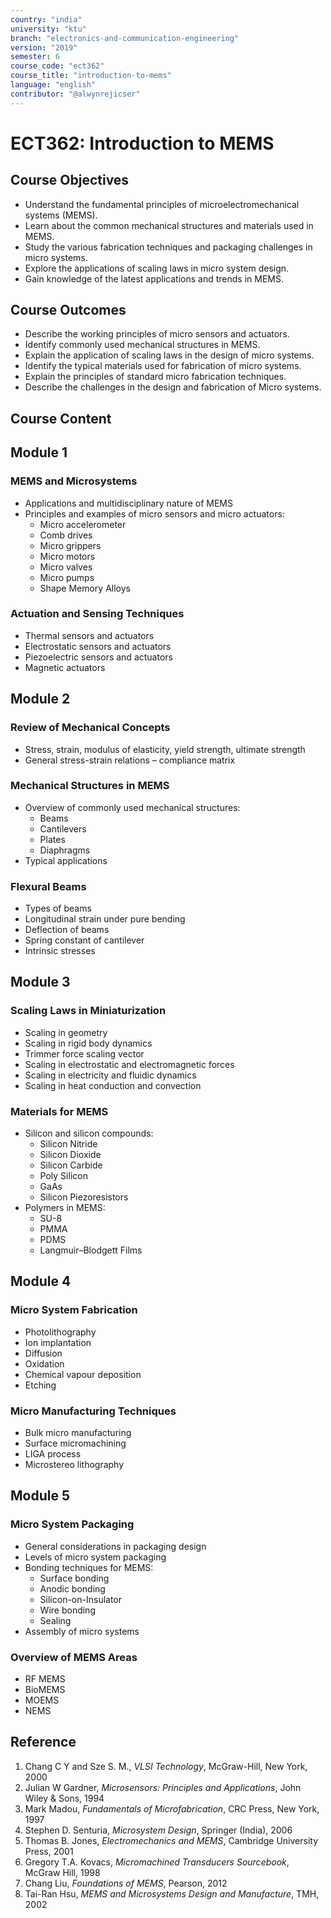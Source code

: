 ```yaml
---
country: "india"
university: "ktu"
branch: "electronics-and-communication-engineering"
version: "2019"
semester: 6
course_code: "ect362"
course_title: "introduction-to-mems"
language: "english"
contributor: "@alwynrejicser"
---
```


# ECT362: Introduction to MEMS

## Course Objectives

- Understand the fundamental principles of microelectromechanical systems (MEMS).
- Learn about the common mechanical structures and materials used in MEMS.
- Study the various fabrication techniques and packaging challenges in micro systems.
- Explore the applications of scaling laws in micro system design.
- Gain knowledge of the latest applications and trends in MEMS.

## Course Outcomes

- Describe the working principles of micro sensors and actuators.
- Identify commonly used mechanical structures in MEMS.
- Explain the application of scaling laws in the design of micro systems.
- Identify the typical materials used for fabrication of micro systems.
- Explain the principles of standard micro fabrication techniques.
- Describe the challenges in the design and fabrication of Micro systems.

## Course Content

## Module 1

### MEMS and Microsystems

- Applications and multidisciplinary nature of MEMS  
- Principles and examples of micro sensors and micro actuators:  
  - Micro accelerometer  
  - Comb drives  
  - Micro grippers  
  - Micro motors  
  - Micro valves  
  - Micro pumps  
  - Shape Memory Alloys  

### Actuation and Sensing Techniques

- Thermal sensors and actuators  
- Electrostatic sensors and actuators  
- Piezoelectric sensors and actuators  
- Magnetic actuators  

## Module 2

### Review of Mechanical Concepts

- Stress, strain, modulus of elasticity, yield strength, ultimate strength  
- General stress-strain relations – compliance matrix  

### Mechanical Structures in MEMS

- Overview of commonly used mechanical structures:  
  - Beams  
  - Cantilevers  
  - Plates  
  - Diaphragms  
- Typical applications  

### Flexural Beams

- Types of beams  
- Longitudinal strain under pure bending  
- Deflection of beams  
- Spring constant of cantilever  
- Intrinsic stresses  

## Module 3

### Scaling Laws in Miniaturization

- Scaling in geometry  
- Scaling in rigid body dynamics  
- Trimmer force scaling vector  
- Scaling in electrostatic and electromagnetic forces  
- Scaling in electricity and fluidic dynamics  
- Scaling in heat conduction and convection  

### Materials for MEMS

- Silicon and silicon compounds:  
  - Silicon Nitride  
  - Silicon Dioxide  
  - Silicon Carbide  
  - Poly Silicon  
  - GaAs  
  - Silicon Piezoresistors  
- Polymers in MEMS:  
  - SU-8  
  - PMMA  
  - PDMS  
  - Langmuir–Blodgett Films  

## Module 4

### Micro System Fabrication

- Photolithography  
- Ion implantation  
- Diffusion  
- Oxidation  
- Chemical vapour deposition  
- Etching  

### Micro Manufacturing Techniques

- Bulk micro manufacturing  
- Surface micromachining  
- LIGA process  
- Microstereo lithography  

## Module 5

### Micro System Packaging

- General considerations in packaging design  
- Levels of micro system packaging  
- Bonding techniques for MEMS:  
  - Surface bonding  
  - Anodic bonding  
  - Silicon-on-Insulator  
  - Wire bonding  
  - Sealing  
- Assembly of micro systems  

### Overview of MEMS Areas

- RF MEMS  
- BioMEMS  
- MOEMS  
- NEMS  

## Reference 

1. Chang C Y and Sze S. M., *VLSI Technology*, McGraw-Hill, New York, 2000  
2. Julian W Gardner, *Microsensors: Principles and Applications*, John Wiley & Sons, 1994  
3. Mark Madou, *Fundamentals of Microfabrication*, CRC Press, New York, 1997  
4. Stephen D. Senturia, *Microsystem Design*, Springer (India), 2006  
5. Thomas B. Jones, *Electromechanics and MEMS*, Cambridge University Press, 2001  
6. Gregory T.A. Kovacs, *Micromachined Transducers Sourcebook*, McGraw Hill, 1998  
7. Chang Liu, *Foundations of MEMS*, Pearson, 2012  
8. Tai-Ran Hsu, *MEMS and Microsystems Design and Manufacture*, TMH, 2002

